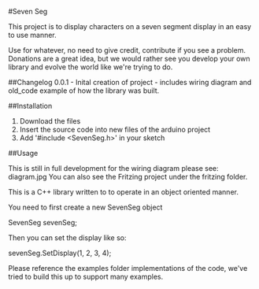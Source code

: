 #Seven Seg

This project is to display characters on a seven segment display in an easy to use manner.

Use for whatever, no need to give credit, contribute if you see a problem.  Donations are a great idea, but we would rather see you develop your own library and evolve the world like we're trying to do.


##Changelog
0.0.1 - Inital creation of project - includes wiring diagram and old_code example of how the library was built.


##Installation
1. Download the files
2. Insert the source code into new files of the arduino project
3. Add '#include <SevenSeg.h>' in your sketch


##Usage

This is still in full development for the wiring diagram please see: diagram.jpg
You can also see the Fritzing project under the fritzing folder.

This is a C++ library written to to operate in an object oriented manner.

You need to first create a new SevenSeg object

SevenSeg sevenSeg;

Then you can set the display like so:

sevenSeg.SetDisplay(1, 2, 3, 4);

Please reference the examples folder implementations of the code, we've tried to build this up to support many examples.

